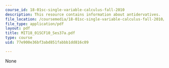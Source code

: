 ```yaml
---
course_id: 18-01sc-single-variable-calculus-fall-2010
description: This resource contains information about antidervatives.
file_location: /coursemedia/18-01sc-single-variable-calculus-fall-2010/77e900e36bf3abd851fabbb1dd816c09_MIT18_01SCF10_Ses37a.pdf
file_type: application/pdf
layout: pdf
title: MIT18_01SCF10_Ses37a.pdf
type: course
uid: 77e900e36bf3abd851fabbb1dd816c09

---
```

None